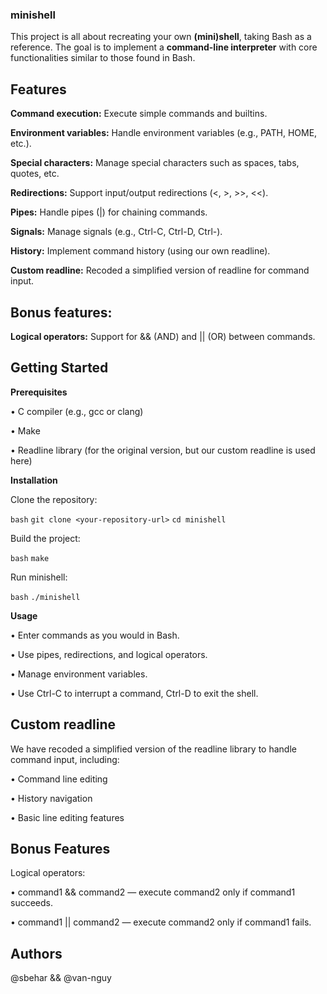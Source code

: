 ### minishell

This project is all about recreating your own **(mini)shell**, taking Bash as a reference.
The goal is to implement a **command-line interpreter** with core functionalities similar to those found in Bash.

## Features
**Command execution:** Execute simple commands and builtins.

**Environment variables:** Handle environment variables (e.g., PATH, HOME, etc.).

**Special characters:** Manage special characters such as spaces, tabs, quotes, etc.

**Redirections:** Support input/output redirections (<, >, >>, <<).

**Pipes:** Handle pipes (|) for chaining commands.

**Signals:** Manage signals (e.g., Ctrl-C, Ctrl-D, Ctrl-\).

**History:** Implement command history (using our own readline).

**Custom readline:** Recoded a simplified version of readline for command input.

## Bonus features:

**Logical operators:** Support for && (AND) and || (OR) between commands.

## Getting Started

**Prerequisites**

• C compiler (e.g., gcc or clang)

• Make

• Readline library (for the original version, but our custom readline is used here)

**Installation**

Clone the repository:

``` bash ```
``` git clone <your-repository-url> ```
``` cd minishell ```

Build the project:

``` bash ```
``` make ```

Run minishell:

``` bash ```
``` ./minishell ```

**Usage**

• Enter commands as you would in Bash.

• Use pipes, redirections, and logical operators.

• Manage environment variables.

• Use Ctrl-C to interrupt a command, Ctrl-D to exit the shell.

## Custom readline

We have recoded a simplified version of the readline library to handle command input, including:

• Command line editing

• History navigation

• Basic line editing features

## Bonus Features

Logical operators:

• command1 && command2 — execute command2 only if command1 succeeds.

• command1 || command2 — execute command2 only if command1 fails.

## Authors
@sbehar && @van-nguy
